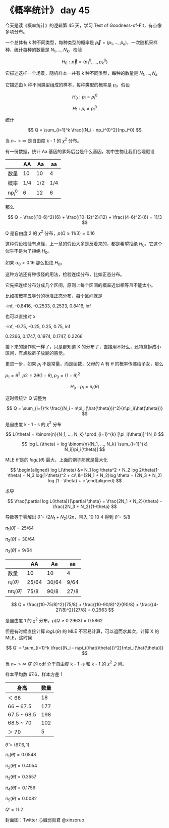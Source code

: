 # 《概率统计》 day 45

今天是读《概率统计》的逻辑第 45 天，学习 Test of Goodness-of-Fit，有点像多项分布。

一个总体有 k 种不同类型，每种类型的概率是 $\vec{p} = (p_1, ..., p_k)$，一次随机采样种，统计每种的数量是 $N_1, ..., N_k$，检验

$$
H_0: \vec{p} = (p_1^0, ..., p_k^0)
$$

它描述这样一个场景，随机样本一共有 k 种不同类型，每种的数量是 $N_1, ..., N_k$

它描述由 k 种不同类型组成的样本，每种类型的概率是 $p_i$，假设

$$
H_0: p_i = p_i^0
$$

$$
H_1: p_i \ne p_i^0
$$

统计

$$
Q = \sum_{i=1}^k \frac{(N_i - np_i^0)^2}{np_i^0}
$$

当 $n -> \infty$ 是自由度 k - 1 的 $\chi^2$ 分布。

有一份数据，统计 Aa 基因的爹妈后台是什么基因，初中生物让我们合理假设

||AA|Aa|aa|
|--|--|--|--|
|数量|10|10|4|
|概率|1/4|1/2|1/4|
|np<sub>i</sub><sup>0</sup>|6|12|6|

那么

$$
Q = \frac{(10-6)^2}{6} + \frac{(10-12)^2}{12} + \frac{(4-6)^2}{6} = 11/3
$$

Q 是自由度 2 的 $\chi^2$ 分布，$p(Q \ge 11/3) = 0.16$

这种假设检验有点怪，上一章的假设大多是反着来的，都是希望拒绝 $H_0$，它这个似乎不是为了拒绝 $H_0$。

如果 $\alpha_0 \gt 0.16$ 那么拒绝 $H_0$。

这种方法还有种很怪的用法，检验连续分布，比如正态分布。

它先把连续分布分成几个区间，原则上每个区间的概率近似相等且不能太小。

比如按概率五等分的标准正态分布，每个区间就是

-inf, -0.8416, -0.2533, 0.2533, 0.8416, inf

也可以直接对 x

-inf, -0.75, -0.25, 0.25, 0.75, inf

0.2266, 0.1747, 0.1974, 0.1747, 0.2266

接下来的操作就一样了，只是都知道 X 的分布了，直接用不好么，还特意拆成小区间，有点脱裤子放屁的感觉。

更进一步，如果 $p_i$ 不是常量，而是函数，父母的 A 有 $\theta$ 的概率传递给子女，那么

$p_1 = \theta^2, p2= 2 \theta(1-\theta), p_3 = (1-\theta)^2$

$$
H_0: p_i = \pi_i(\theta)
$$

这时候统计 Q 调整为

$$
Q = \sum_{i=1}^k \frac{(N_i - n\pi_i(\hat{\theta}))^2}{n\pi_i(\hat{\theta})}
$$

是自由度 k - 1 - s 的 $\chi^2$ 分布

$$
L(\theta) = \binom{n}{N_1, ..., N_k} \prod_{i=1}^{k} [\pi_i(\theta)]^{N_i}
$$

$$
log L (\theta) = log \binom{n}{N_1, ..., N_k} \sum_{i=1}^{k} N_i[\pi_i(\theta)]
$$

MLE $\hat{\theta}$ 是的 $log L (\theta)$ 最大，上面的例子那就是最大化

$$
\begin{aligned}
log L(\theta) &= N_1 log \theta^2 + N_2 log 2\theta(1-\theta) + N_3 log(1-\theta)^2 + c\\
&=(2N_1 + N_2)log \theta + (2N_3 + N_2) log (1 - \theta) + c
\end{aligned}
$$

求导

$$
\frac{\partial log L(\theta)}{\partial \theta} = \frac{2N_1 + N_2}{\theta} - \frac{2N_3 + N_2}{1-\theta}
$$

导数等于零解出 $\hat{\theta} = (2N_1 + N_2) / 2n$，带入 10 10 4 得到 $\hat{\theta} = 5/8$

$\pi_1(\hat{\theta}) = 25 / 64$

$\pi_2(\hat{\theta}) = 30 / 64$

$\pi_3(\hat{\theta}) = 9 / 64$

||AA|Aa|aa|
|--|--|--|--|
|数量|10|10|4|
|π$_i(\hat{\theta})$|25/64|30/64|9/64|
|nπ$_i(\hat{\theta})$|75/8|90/8|27/8|

$$
Q = \frac{(10-75/8)^2}{75/8} + \frac{(10-90/8)^2}{90/8} + \frac{(4-27/8)^2}{27/8} = 0.2963
$$

是自由度 1 的 $\chi^2$ 分布，$p(Q \ge 0.2963) = 0.5862$

但是有时候直接计算 $log L (\theta)$ 的 MLE 不容易计算，可以退而求其次，计算 X 的 MLE，这时候

$$
Q' = \sum_{i=1}^k \frac{(N_i - n\pi_i(\hat{\theta}))^2}{n\pi_i(\hat{\theta})}
$$

当 $n -> \infty$ $Q'$ 的 cdf 介于自由度 k - 1 -s 和 k - 1 的 $\chi^2$ 之间。


样本平均数 67.6，样本方差 1

|身高|数量|
|--|--|
|＜ 66|18|
|66 ~ 67.5|177|
|67.5 ~ 68.5|198|
|68.5 ~ 70|102|
|＞ 70|5|

$\hat{\theta} = (67.6, 1)$

$\pi_1(\hat{\theta}) = 0.0548$

$\pi_2(\hat{\theta}) = 0.4054$

$\pi_3(\hat{\theta}) = 0.3557$

$\pi_4(\hat{\theta}) = 0.1759$

$\pi_5(\hat{\theta}) = 0.0082$

$Q' = 11.2$

封面图：Twitter 心臓弱眞君 @xinzoruo
